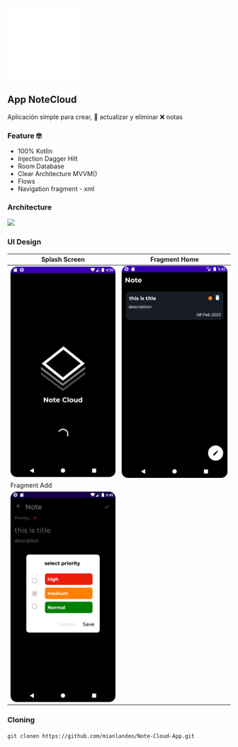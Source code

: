 
![](https://github.com/mianlandeo/NoteCloud-App/blob/main/app/src/main/res/drawable/logo_cloud.png?raw=true)

## App NoteCloud
Aplicación simple para crear, 📝 actualizar y eliminar ❌ notas 

### Feature 🤓
- 100% Kotlin
- Injection Dagger Hilt
- Room Database
- Clear Architecture MVVM()
- Flows
- Navigation fragment - xml

### Architecture

![](https://google-developer-training.github.io/android-developer-fundamentals-course-concepts-v2/images/10-1-c-room-livedata-viewmodel/dg_architecture_comonents.png)

### UI Design


| Splash Screen  | Fragment Home |
| ------------- | ------------- |
| ![](https://github.com/mianlandeo/NoteCloud-App/blob/main/Screenshot_20230204_115015.png?raw=true)  | ![](https://github.com/mianlandeo/NoteCloud-App/blob/main/Screenshot_20230209_124232.png?raw=true)  |
| Fragment Add  |
| ![](https://github.com/mianlandeo/NoteCloud-App/blob/main/Screenshot_20230209_134623.png?raw=true) | 


### Cloning

`git clonen https://github.com/mianlandeo/Note-Cloud-App.git`
